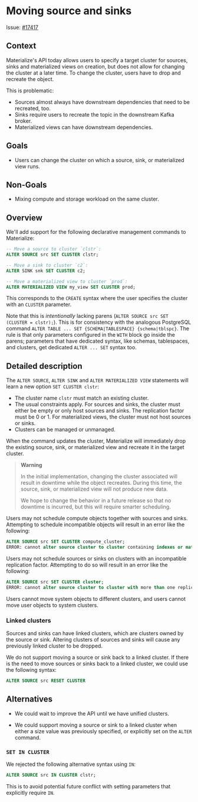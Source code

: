 # Moving source and sinks

Issue: [#17417](https://github.com/MaterializeInc/materialize/issues/17417)

## Context

Materialize's API today allows users to specify a target cluster for sources,
sinks and materialized views on creation, but does not allow for changing the
cluster at a later time. To change the cluster, users have to drop and recreate
the object.

This is problematic:
* Sources almost always have downstream dependencies that need to be recreated,
  too.
* Sinks require users to recreate the topic in the downstream Kafka broker.
* Materialized views can have downstream dependencies.

## Goals

* Users can change the cluster on which a source, sink, or materialized view
  runs.

## Non-Goals

* Mixing compute and storage workload on the same cluster.

## Overview

We'll add support for the following declarative management commands to
Materialize:

```sql
-- Move a source to cluster `clstr`:
ALTER SOURCE src SET CLUSTER clstr;

-- Move a sink to cluster `c2`:
ALTER SINK snk SET CLUSTER c2;

-- Move a materialized view to cluster `prod`:
ALTER MATERIALIZED VIEW my_view SET CLUSTER prod;
```

This corresponds to the `CREATE` syntax where the user specifies the cluster
with an `CLUSTER` parameter.

Note that this is _intentionally_ lacking parens
(`ALTER SOURCE src SET (CLUSTER = clstr);`).
This is for consistency with the analogous PostgreSQL command
`ALTER TABLE ... SET {SCHEMA|TABLESPACE} {schema|tblspc}`.
The rule is that only parameters configured in the `WITH` block go inside the
parens; parameters that have dedicated syntax, like schemas, tablespaces, and
clusters, get dedicated `ALTER ... SET` syntax too.

## Detailed description

The `ALTER SOURCE`, `ALTER SINK` and `ALTER MATERIALIZED VIEW` statements will
learn a new option `SET CLUSTER clstr`:
* The cluster name `clstr` must match an existing cluster.
* The usual constraints apply. For sources and sinks, the cluster must either be
  empty or only host sources and sinks. The replication factor must be 0 or 1.
  For materialized views, the cluster must not host sources or sinks.
* Clusters can be managed or unmanaged.

When the command updates the cluster, Materialize will immediately drop the
existing source, sink, or materialized view and recreate it in the target
cluster.

> **Warning**
>
> In the initial implementation, changing the cluster associated will result in
> downtime while the object recreates. During this time, the source, sink, or
> materialized view will not produce new data.
>
> We hope to change the behavior in a future release so that no downtime is
> incurred, but this will require smarter scheduling.

Users may not schedule compute objects together with sources and sinks.
Attempting to schedule incompatible objects will result in an error like the
following:

```sql
ALTER SOURCE src SET CLUSTER compute_cluster;
ERROR: cannot alter source cluster to cluster containing indexes or materialized views
```

Users may not schedule sources or sinks on clusters with an incompatible
replication factor. Attempting to do so will result in an error like the
following:

```sql
ALTER SOURCE src SET CLUSTER cluster;
ERROR: cannot alter source cluster to cluster with more than one replica
```

Users cannot move system objects to different clusters, and users cannot move
user objects to system clusters.

### Linked clusters

Sources and sinks can have linked clusters, which are clusters owned by the
source or sink. Altering clusters of sources and sinks will cause any previously
linked cluster to be dropped.

We do not support moving a source or sink back to a linked cluster. If there is
the need to move sources or sinks back to a linked cluster, we could use the
following syntax:

```sql
ALTER SOURCE src RESET CLUSTER
```

## Alternatives

* We could wait to improve the API until we have unified clusters.

* We could support moving a source or sink to a linked cluster when either a size
  value was previously specified, or explicitly set on the `ALTER` command.

### `SET IN CLUSTER`

We rejected the following alternative syntax using `IN`:
```sql
ALTER SOURCE src IN CLUSTER clstr;
```

This is to avoid potential future conflict with setting parameters that
explicitly require `IN`.
